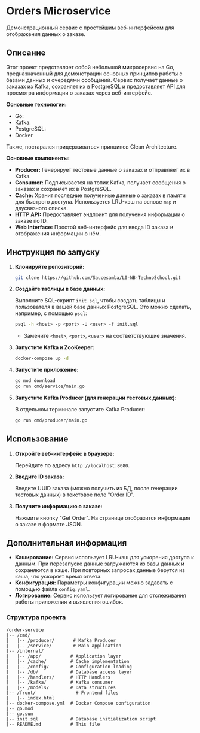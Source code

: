 # Orders Microservice

Демонстрационный сервис с простейшим веб-интерфейсом для отображения данных о заказе.

## Описание

Этот проект представляет собой небольшой микросервис на Go, предназначенный для демонстрации основных принципов работы с базами данных и очередями сообщений. Сервис получает данные о заказах из Kafka, сохраняет их в PostgreSQL и предоставляет API для просмотра информации о заказах через веб-интерфейс.

**Основные технологии:**

*   Go:
*   Kafka:
*   PostgreSQL:
*   Docker

Также, постарался придерживаться принципов Clean Architecture.

**Основные компоненты:**

*   **Producer:**  Генерирует тестовые данные о заказах и отправляет их в Kafka.
*   **Consumer:**  Подписывается на топик Kafka, получает сообщения о заказах и сохраняет их в PostgreSQL.
*   **Cache:** Хранит последние полученные данные о заказах в памяти для быстрого доступа. Используется LRU-кэш на основе `map` и двусвязного списка.
*   **HTTP API:** Предоставляет эндпоинт для получения информации о заказе по ID.
*   **Web Interface:**  Простой веб-интерфейс для ввода ID заказа и отображения информации о нём.

## Инструкция по запуску

1.  **Клонируйте репозиторий:**

    ```bash
    git clone https://github.com/Saucesamba/L0-WB-TechnoSchool.git
    ```
2. **Создайте таблицы в базе данных:**

    Выполните SQL-скрипт `init.sql`, чтобы создать таблицы и пользователя в вашей базе данных PostgreSQL. Это можно сделать, например, с помощью `psql`:

    ```bash
    psql -h <host> -p <port> -U <user> -f init.sql
    ```
    *   Замените `<host>`, `<port>`, `<user>` на соответствующие значения.

3. **Запустите Kafka и ZooKeeper:**

    ```bash
    docker-compose up -d 
    ```

4. **Запустите приложение:**

    ```bash
    go mod download
    go run cmd/service/main.go
    ```

5. **Запустите Kafka Producer (для генерации тестовых данных):**

    В отдельном терминале запустите Kafka Producer:

    ```bash
    go run cmd/producer/main.go
    ```

## Использование

1.  **Откройте веб-интерфейс в браузере:**

    Перейдите по адресу `http://localhost:8080`.

2.  **Введите ID заказа:**

    Введите UUID заказа (можно получить из БД, после генерации тестовых данных) в текстовое поле "Order ID".

3.  **Получите информацию о заказе:**

    Нажмите кнопку "Get Order". На странице отобразится информация о заказе в формате JSON.

## Дополнительная информация

*   **Кэширование:** Сервис использует LRU-кэш для ускорения доступа к данным. При перезапуске данные загружаются из базы данных и сохраняются в кэше. При повторных запросах данные берутся из кэша, что ускоряет время ответа.
*   **Конфигурация:** Параметры конфигурации можно задавать с помощью файла `config.yaml`.
*   **Логирование:**  Сервис использует логирование для отслеживания работы приложения и выявления ошибок.

### Структура проекта

```
/order-service
|-- /cmd/
|   |-- /producer/       # Kafka Producer
|   |-- /service/        # Main application
|-- /internal/
|   |-- /app/           # Application layer
|   |-- /cache/         # Cache implementation
|   |-- /config/        # Configuration loading
|   |-- /db/            # Database access layer
|   |-- /handlers/      # HTTP Handlers
|   |-- /kafka/         # Kafka consumer
|   |-- /models/        # Data structures
|-- /front/               # Frontend files
|   |-- index.html
|-- docker-compose.yml  # Docker Compose configuration
|-- go.mod
|-- go.sum
|-- init.sql            # Database initialization script
|-- README.md           # This file
```
